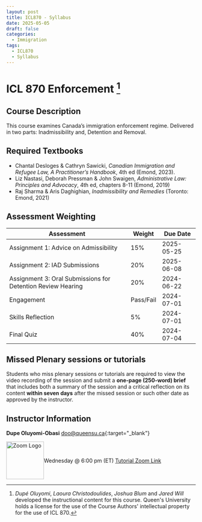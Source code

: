 ```yaml
---
layout: post
title: ICL870 - Syllabus
date: 2025-05-05
draft: false
categories:
  - Immigration
tags:
  - ICL870
  - Syllabus
---
```


# ICL 870 Enforcement [^1]

[^1]:
    *Dupé Oluyomi*, *Laoura Christodoulides*, *Joshua Blum* and *Jared Will* developed the instructional content for this course. Queen's University holds a license for the use of the Course Authors' intellectual property for the use of ICL 870.

## Course Description

This course examines Canada’s immigration enforcement regime. Delivered in two parts: Inadmissibility and, Detention and Removal.

## Required Textbooks

- Chantal Desloges & Cathryn Sawicki, _Canadian Immigration and Refugee Law, A Practitioner’s Handbook_, 4th ed (Emond, 2023).
- Liz Nastasi, Deborah Pressman & John Swaigen, _Administrative Law: Principles and Advocacy_, 4th ed, chapters 8-11 (Emond, 2019)
- Raj Sharma & Aris Daghighian, *Inadmissibility and Remedies* (Toronto: Emond, 2021)


## Assessment Weighting

<table class="styled-table">
    <thead>
    <tr>
        <th>Assessment</th>
        <th>Weight</th>
        <th>Due Date</th>
    </tr>
    </thead>
    <tbody>
    <tr>
        <td style= "text-align: left">Assignment 1: Advice on Admissibility</td>
        <td>15%</td>
        <td>2025-05-25</td>
    </tr>
    <tr>
        <td style= "text-align: left">Assignment 2: IAD Submissions</td>
        <td>20%</td>
        <td>2025-06-08</td>
    </tr>
    <tr>
        <td style= "text-align: left">Assignment 3: Oral Submissions for Detention Review Hearing</td>
        <td>20%</td>
        <td>2024-06-22</td>
    </tr>
    <tr>
        <td style= "text-align: left">Engagement</td>
        <td>Pass/Fail</td>
        <td>2024-07-01</td>
    </tr>
        <tr>
        <td style= "text-align: left">Skills Reflection</td>
        <td>5%</td>
        <td>2024-07-01</td>
    </tr>
    <tr>
        <td style= "text-align: left">Final Quiz</td>
        <td>40%</td>
        <td>2024-07-04</td>
    </tr>
<!-- <td colspan="3">请致电本所咨询</td> -->
    </tbody>
</table>

## Missed Plenary sessions or tutorials

Students who miss plenary sessions or tutorials are required to view the video recording of the session and submit a **one-page (250-word) brief** that includes both a summary of the session and a critical reflection on its content **within seven days** after the missed session or such other date as approved by the instructor.

## Instructor Information

**Dupe Oluyomi-Obasi** [doo@queensu.ca](mailto:doo@queensu.ca){:target="\_blank"}

<div style="display:flex; justify-content:flex-start; align-items:center ">
<img src="../../../assets/img/zoomLogo.png" alt="Zoom Logo" width="100"> <span>Wednesday @ 6:00 pm (ET) <a href="https://queensu.zoom.us/j/93759120297?pwd=1xrYClcCPFktHlqrWbipXnSaaalCK4.1" target="_blank">Tutorial Zoom Link</a></span>
</div>
